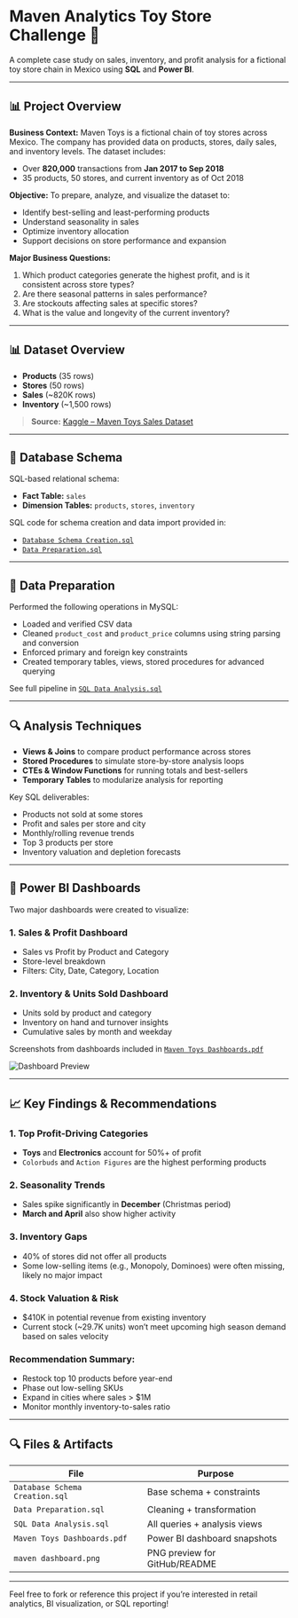 # Maven Analytics Toy Store Challenge 🧸

A complete case study on sales, inventory, and profit analysis for a fictional toy store chain in Mexico using **SQL** and **Power BI**.

---

## 📊 Project Overview

**Business Context:**
Maven Toys is a fictional chain of toy stores across Mexico. The company has provided data on products, stores, daily sales, and inventory levels. The dataset includes:

- Over **820,000** transactions from **Jan 2017 to Sep 2018**
- 35 products, 50 stores, and current inventory as of Oct 2018

**Objective:**
To prepare, analyze, and visualize the dataset to:
- Identify best-selling and least-performing products
- Understand seasonality in sales
- Optimize inventory allocation
- Support decisions on store performance and expansion

**Major Business Questions:**
1. Which product categories generate the highest profit, and is it consistent across store types?
2. Are there seasonal patterns in sales performance?
3. Are stockouts affecting sales at specific stores?
4. What is the value and longevity of the current inventory?

---

## 📊 Dataset Overview

- **Products** (35 rows)
- **Stores** (50 rows)
- **Sales** (~820K rows)
- **Inventory** (~1,500 rows)

> **Source:** [Kaggle – Maven Toys Sales Dataset](https://www.kaggle.com/)

---

## 📃 Database Schema

SQL-based relational schema:

- **Fact Table:** `sales`
- **Dimension Tables:** `products`, `stores`, `inventory`

SQL code for schema creation and data import provided in:
- [`Database Schema Creation.sql`](./Database%20Schema%20Creation.sql)
- [`Data Preparation.sql`](./Data%20Preparation.sql)

---

## 🔢 Data Preparation

Performed the following operations in MySQL:

- Loaded and verified CSV data
- Cleaned `product_cost` and `product_price` columns using string parsing and conversion
- Enforced primary and foreign key constraints
- Created temporary tables, views, stored procedures for advanced querying

See full pipeline in [`SQL Data Analysis.sql`](./SQL%20Data%20Analysis.sql)

---

## 🔍 Analysis Techniques

- **Views & Joins** to compare product performance across stores
- **Stored Procedures** to simulate store-by-store analysis loops
- **CTEs & Window Functions** for running totals and best-sellers
- **Temporary Tables** to modularize analysis for reporting

Key SQL deliverables:
- Products not sold at some stores
- Profit and sales per store and city
- Monthly/rolling revenue trends
- Top 3 products per store
- Inventory valuation and depletion forecasts

---

## 🌈 Power BI Dashboards

Two major dashboards were created to visualize:

### 1. Sales & Profit Dashboard
- Sales vs Profit by Product and Category
- Store-level breakdown
- Filters: City, Date, Category, Location

### 2. Inventory & Units Sold Dashboard
- Units sold by product and category
- Inventory on hand and turnover insights
- Cumulative sales by month and weekday

Screenshots from dashboards included in [`Maven Toys Dashboards.pdf`](./Maven%20Toys%20Dashboards.pdf)

![Dashboard Preview](./maven%20dashboard.png)

---

## 📈 Key Findings & Recommendations

### 1. **Top Profit-Driving Categories**
- **Toys** and **Electronics** account for 50%+ of profit
- `Colorbuds` and `Action Figures` are the highest performing products

### 2. **Seasonality Trends**
- Sales spike significantly in **December** (Christmas period)
- **March and April** also show higher activity

### 3. **Inventory Gaps**
- 40% of stores did not offer all products
- Some low-selling items (e.g., Monopoly, Dominoes) were often missing, likely no major impact

### 4. **Stock Valuation & Risk**
- $410K in potential revenue from existing inventory
- Current stock (~29.7K units) won’t meet upcoming high season demand based on sales velocity

### Recommendation Summary:
- Restock top 10 products before year-end
- Phase out low-selling SKUs
- Expand in cities where sales > $1M
- Monitor monthly inventory-to-sales ratio

---

## 🔍 Files & Artifacts

| File                              | Purpose                          |
|-----------------------------------|----------------------------------|
| `Database Schema Creation.sql`    | Base schema + constraints        |
| `Data Preparation.sql`            | Cleaning + transformation        |
| `SQL Data Analysis.sql`           | All queries + analysis views     |
| `Maven Toys Dashboards.pdf`       | Power BI dashboard snapshots     |
| `maven dashboard.png`             | PNG preview for GitHub/README    |

---

Feel free to fork or reference this project if you’re interested in retail analytics, BI visualization, or SQL reporting!
